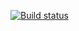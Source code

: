 [![Build status](https://ci.appveyor.com/api/projects/status/abv98apk32cw9lt3/branch/master?svg=true)](https://ci.appveyor.com/project/century90/hw4-page/branch/master)